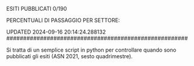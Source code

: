 ESITI PUBBLICATI 0/190 

PERCENTUALI DI PASSAGGIO PER SETTORE:

UPDATED 2024-09-16 20:14:24.288132
###################################################### 

Si tratta di un semplice script in python per controllare quando sono pubblicati gli esiti (ASN 2021, sesto quadrimestre).

